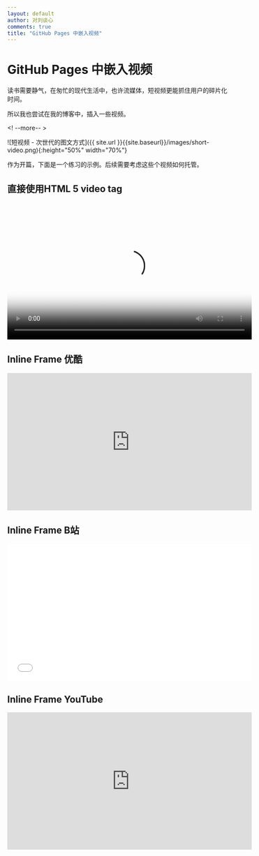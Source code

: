 ```yaml
---
layout: default
author: 对刘谈心
comments: true
title: "GitHub Pages 中嵌入视频"
---
```


# GitHub Pages 中嵌入视频

读书需要静气，在匆忙的现代生活中，也许流媒体，短视频更能抓住用户的碎片化时间。

所以我也尝试在我的博客中，插入一些视频。

<! --more-- >

![短视频 - 次世代的图文方式]({{ site.url }}{{site.baseurl}}/images/short-video.png){:height="50%" width="70%"}

作为开篇，下面是一个练习的示例。后续需要考虑这些个视频如何托管。

## 直接使用HTML 5 video tag

<video width="560" height="315" src="https://media.w3.org/2010/05/sintel/trailer.mp4" controls="controls" poster="https://media.w3.org/2010/05/sintel/poster.png">
your browser does not support the  HTML5 Video element
</video>

## Inline Frame 优酷

<iframe width="560" height="315" src="http://player.youku.com/embed/XNjk4MzE4MTg4" frameborder="0" allowfullscreen></iframe>

## Inline Frame B站

<iframe width="560" height="315" src="//player.bilibili.com/player.html?aid=29819774&cid=51915240&page=1" 
frameborder="0" allowfullscreen></iframe>

## Inline Frame YouTube

<iframe width="560" height="315" src="https://www.youtube.com/embed/NJmE56oVJ9U" frameborder="0" allowfullscreen></iframe>

